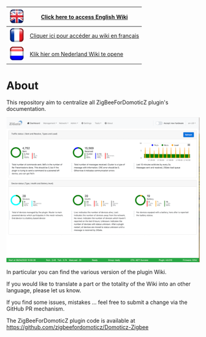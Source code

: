 
| <img src="Images/flag_uk.png" width="40" height="40"> | [Click here to access English Wiki](en-eng/Home.md)      |
|--------------|-----------|
| <img src="Images/flag_france.png" width="40" height="40">   | [Cliquer ici pour accéder au wiki en français](fr-fr/Home.md) |
| <img src="Images/flag_netherlands.png" width="40" height="40">     | [Klik hier om Nederland Wiki te opene](nl-dut/Home.md) |

# About

This repository aim to centralize all ZigBeeForDomoticZ plugin's documentation.

![Dashboard](Images/Dashboard.png)

In particular you can find the various version of the plugin Wiki.

If you would like to translate a part or the totality of the Wiki into an other language, please let us know.

If you find some issues, mistakes ... feel free to submit a change via the GitHub PR mechanism.

The ZigBeeForDomoticZ plugin code is available at https://github.com/zigbeefordomoticz/Domoticz-Zigbee
